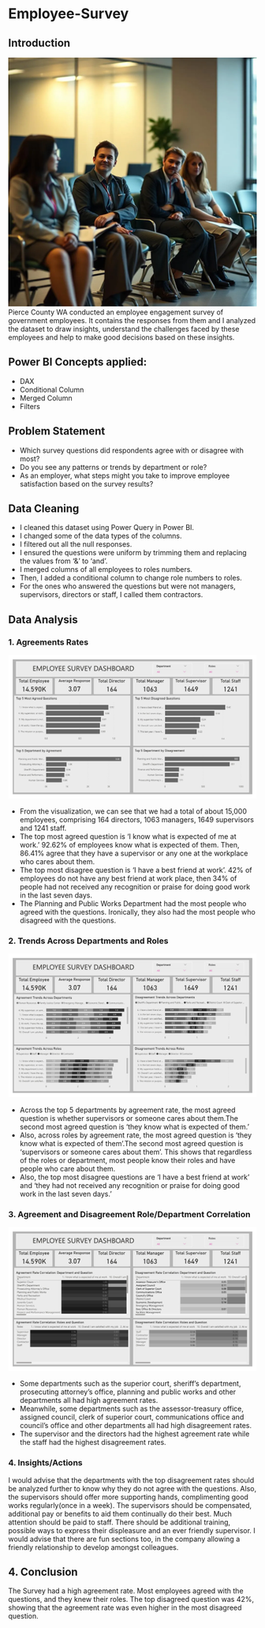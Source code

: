 # Employee-Survey

## Introduction
![](Intro_Employee.png)
Pierce County WA conducted an employee engagement survey of government employees. It contains the responses from them and I analyzed the dataset to draw insights, understand the challenges faced by these employees and help to make good decisions based on these insights.

## Power BI Concepts applied:
- DAX
- Conditional Column
- Merged Column
- Filters
  
## Problem Statement

- Which survey questions did respondents agree with or disagree with most?
- Do you see any patterns or trends by department or role?
- As an employer, what steps might you take to improve employee satisfaction based on the survey results?

## Data Cleaning

- I cleaned this dataset using Power Query in Power BI.
- I changed some of the data types of the columns.
- I filtered out all the null responses.
- I ensured the questions were uniform by trimming them and replacing the values from ‘&’ to ‘and’.
- I merged columns of all employees to roles numbers.
- Then, I added a conditional column to change role numbers to roles.
- For the ones who answered the questions but were not managers, supervisors, directors or staff, I called them contractors.

## Data Analysis

### 1. Agreements Rates
![](Agreement_Rate.jpg)

- From  the visualization, we can see that we had a total of about 15,000 employees, comprising 164 directors, 1063 managers, 1649 supervisors and 1241 staff. 
- The top most agreed question is ‘I know what is expected of me at work.’ 92.62% of employees know what is expected of them. Then, 86.41% agree that they have a supervisor or any one at the workplace who cares about them. 
- The top most disagree question is ‘I have a best friend at work’. 42% of employees do not have any best friend at work place, then 34% of people had not received any recognition or praise for doing good work in the last seven days.
- The Planning and Public Works Department had the most people who agreed with the questions. Ironically, they also had the most people who disagreed with the questions.

### 2. Trends Across Departments and Roles
![](Trends.jpg)

- Across the top 5 departments by agreement rate, the most agreed question is whether supervisors or someone cares about them.The second most agreed question is ‘they know what is expected of them.’
- Also, across roles by agreement rate, the most agreed question is ‘they know what is expected of them’.The second most agreed question is ‘supervisors or someone cares about them’. This shows that regardless of the roles or department, most people know their roles and have people who care about them.
- Also, the top most disagree questions are ‘I have a best friend at work’ and ‘they had not received any recognition or praise for doing good work in the last seven days.’

### 3. Agreement and Disagreement Role/Department Correlation
![](Correlation.jpg)

- Some departments such as the superior court, sheriff’s department, prosecuting attorney’s office, planning and public works and other departments all had high agreement rates.
- Meanwhile, some departments such as the assessor-treasury office, assigned council, clerk of superior court, communications office and council’s office and other departments all had high disagreement rates. 
- The supervisor and the directors had the highest agreement rate while the staff had the highest disagreement rates.

### 4. Insights/Actions
I would advise that the departments with the top disagreement rates should be analyzed further to know why they do not agree with the questions.
Also, the supervisors should offer more supporting hands, complimenting good works regularly(once in a week).
The supervisors should be compensated, additional pay or benefits to aid them continually do their best.
Much attention should be paid to staff. There should be additional training, possible ways to express their displeasure and an ever friendly supervisor.
I would advise that there are fun sections too, in the company allowing a friendly relationship to develop amongst colleagues.

## 4. Conclusion
The Survey had a high agreement rate. Most employees agreed with the questions, and they knew their roles. The top disagreed question was 42%, showing that the agreement rate was even higher in the most disagreed question.

